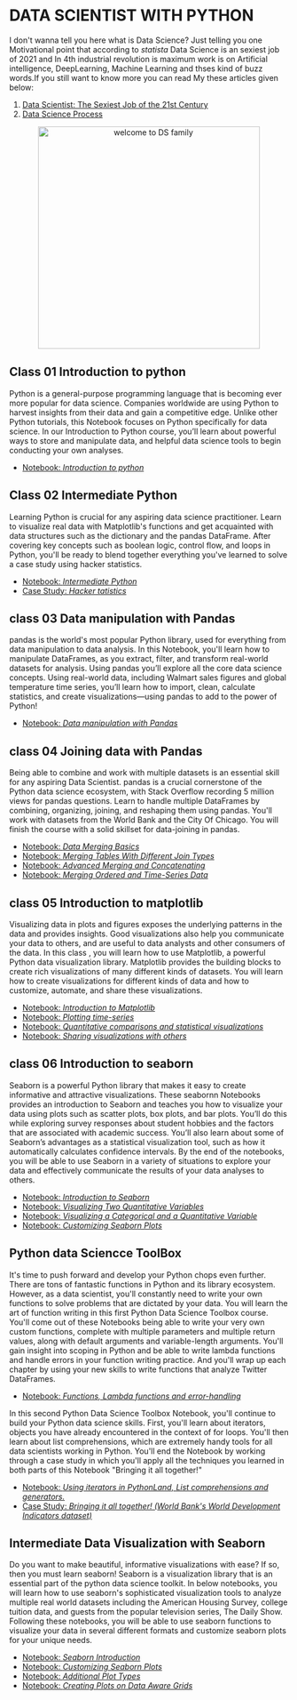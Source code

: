 # DATA SCIENTIST WITH PYTHON
I don't wanna tell you here what is Data Science? Just telling you one Motivational point that according to <em>statista</em> Data Science is an sexiest job of 2021 and In 4th industrial revolution is maximum work is on Artificial intelligence, DeepLearning, Machine Learning and thses kind of buzz words.If you still want to know more you can read My these articles given below:
 <ol>
 <li><a href= "https://qasim1020.medium.com/data-scientist-the-sexiest-job-of-the-21st-century-9b81b680d54a">Data Scientist: The Sexiest Job of the 21st Century</a></li>
 <li><a href= "https://qasim1020.medium.com/data-science-process-386cca0e70e">Data Science Process</a></li>  
 </ol>

<p align="center">
  <img src="https://miro.medium.com/max/1400/1*aaG4e8GQx93EgguyWq-D1w.png" alt=" welcome to DS family" width=400 hight= 200/>
</p>
 
## Class 01 Introduction to python
Python is a general-purpose programming language that is becoming ever more popular for data science. Companies worldwide are using Python to harvest insights from their data and gain a competitive edge. Unlike other Python tutorials, this Notebook focuses on Python specifically for data science. In our Introduction to Python course, you’ll learn about powerful ways to store and manipulate data, and helpful data science tools to begin conducting your own analyses.
- <a href= "https://github.com/aiwithqasim/datascientist-python/blob/main/class%2001%20Introduction%20to%20Python/class01%20Introduction%20to%20DS%20with%20Python.ipynb">Notebook: <em>Introduction to python</em></a>

## Class 02 Intermediate Python
Learning Python is crucial for any aspiring data science practitioner. Learn to visualize real data with Matplotlib's functions and get acquainted with data structures such as the dictionary and the pandas DataFrame. After covering key concepts such as boolean logic, control flow, and loops in Python, you'll be ready to blend together everything you've learned to solve a case study using hacker statistics.
- <a href= "https://github.com/aiwithqasim/datascientist-python/blob/main/class%2002%20Intermediate%20Python/class%2002%20Intermediate%20Python.ipynb">Notebook: <em>Intermediate Python</em></a>
- <a href= "https://github.com/aiwithqasim/datascientist-python/blob/main/class%2002%20Intermediate%20Python/Case%20Study%20(Hacker%20Statistics).ipynb">Case Study: <em>Hacker tatistics</em></a>

## class 03 Data manipulation with Pandas
pandas is the world's most popular Python library, used for everything from data manipulation to data analysis. In this Notebook, you'll learn how to manipulate DataFrames, as you extract, filter, and transform real-world datasets for analysis. Using pandas you’ll explore all the core data science concepts. Using real-world data, including Walmart sales figures and global temperature time series, you’ll learn how to import, clean, calculate statistics, and create visualizations—using pandas to add to the power of Python!
- <a href= "https://github.com/aiwithqasim/datascientist-python/blob/main/class%2003%20Data%20manipulation%20with%20Pandas/class%2003%20Data%20Manipulation%20with%20Pandas.ipynb">Notebook: <em>Data manipulation with Pandas</em></a>

## class 04 Joining data with Pandas
Being able to combine and work with multiple datasets is an essential skill for any aspiring Data Scientist. pandas is a crucial cornerstone of the Python data science ecosystem, with Stack Overflow recording 5 million views for pandas questions. Learn to handle multiple DataFrames by combining, organizing, joining, and reshaping them using pandas. You'll work with datasets from the World Bank and the City Of Chicago. You will finish the course with a solid skillset for data-joining in pandas.
- <a href= "https://github.com/aiwithqasim/datascientist-python/blob/main/class%2004%20Joining%20Data%20with%20Pandas/join_pandas_class1.ipynb">Notebook: <em>Data Merging Basics</em></a>
- <a href= "https://github.com/aiwithqasim/datascientist-python/blob/main/class%2004%20Joining%20Data%20with%20Pandas/join_pandas_class2.ipynb">Notebook: <em>Merging Tables With Different Join Types</em></a>
- <a href= "https://github.com/aiwithqasim/datascientist-python/blob/main/class%2004%20Joining%20Data%20with%20Pandas/join_pandas_class3.ipynb">Notebook: <em>Advanced Merging and Concatenating</em></a>
- <a href= "https://github.com/aiwithqasim/datascientist-python/blob/main/class%2004%20Joining%20Data%20with%20Pandas/join_pandas_class4.ipynb">Notebook: <em>Merging Ordered and Time-Series Data</em></a>

## class 05 Introduction to matplotlib
Visualizing data in plots and figures exposes the underlying patterns in the data and provides insights. Good visualizations also help you communicate your data to others, and are useful to data analysts and other consumers of the data. In this class , you will learn how to use Matplotlib, a powerful Python data visualization library. Matplotlib provides the building blocks to create rich visualizations of many different kinds of datasets. You will learn how to create visualizations for different kinds of data and how to customize, automate, and share these visualizations.
- <a href= "https://github.com/aiwithqasim/datascientist-python/blob/main/class%2005%20Introduction%20to%20data%20visualization%20with%20matplotlib/class1_intro%20matplotlib.ipynb">Notebook: <em>Introduction to Matplotlib</em></a>
- <a href= "https://github.com/aiwithqasim/datascientist-python/blob/main/class%2005%20Introduction%20to%20data%20visualization%20with%20matplotlib/class2_plotting%20time%20series.ipynb">Notebook: <em>Plotting time-series</em></a>
- <a href= "https://github.com/aiwithqasim/datascientist-python/blob/main/class%2005%20Introduction%20to%20data%20visualization%20with%20matplotlib/class3_quantitative%20comparisons.ipynb">Notebook: <em>Quantitative comparisons and statistical visualizations</em></a>
- <a href= "https://github.com/aiwithqasim/datascientist-python/blob/main/class%2005%20Introduction%20to%20data%20visualization%20with%20matplotlib/class4_prepare%20for%20share.ipynb">Notebook: <em>Sharing visualizations with others</em></a>

## class 06 Introduction to seaborn
Seaborn is a powerful Python library that makes it easy to create informative and attractive visualizations. These seabornn Notebooks provides an introduction to Seaborn and teaches you how to visualize your data using plots such as scatter plots, box plots, and bar plots. You’ll do this while exploring survey responses about student hobbies and the factors that are associated with academic success. You’ll also learn about some of Seaborn’s advantages as a statistical visualization tool, such as how it automatically calculates confidence intervals. By the end of the notebooks, you will be able to use Seaborn in a variety of situations to explore your data and effectively communicate the results of your data analyses to others.
- <a href= "https://github.com/aiwithqasim/datascientist-python/blob/main/class%2006%20Introduction%20to%20data%20visualization%20with%20seaborn/class1%20Introduction%20to%20seabron.ipynb">Notebook: <em>Introduction to Seaborn</em></a>
- <a href= "https://github.com/aiwithqasim/datascientist-python/blob/main/class%2006%20Introduction%20to%20data%20visualization%20with%20seaborn/class2%20Visualizing%20Two%20Quantitative%20Variables.ipynb">Notebook: <em>Visualizing Two Quantitative Variables</em></a>
- <a href= "https://github.com/aiwithqasim/datascientist-python/blob/main/class%2006%20Introduction%20to%20data%20visualization%20with%20seaborn/class3%20Visualizing%20a%20Categorical%20and%20a%20Quantitative%20Variable.ipynb">Notebook: <em>Visualizing a Categorical and a Quantitative Variable</em></a>
- <a href= "https://github.com/aiwithqasim/datascientist-python/blob/main/class%2006%20Introduction%20to%20data%20visualization%20with%20seaborn/class4%20Customizing%20Seaborn%20Plots.ipynb">Notebook: <em>Customizing Seaborn Plots</em></a>

## Python data Sciencce ToolBox
It's time to push forward and develop your Python chops even further. There are tons of fantastic functions in Python and its library ecosystem. However, as a data scientist, you'll constantly need to write your own functions to solve problems that are dictated by your data. You will learn the art of function writing in this first Python Data Science Toolbox course. You'll come out of these Notebooks being able to write your very own custom functions, complete with multiple parameters and multiple return values, along with default arguments and variable-length arguments. You'll gain insight into scoping in Python and be able to write lambda functions and handle errors in your function writing practice. And you'll wrap up each chapter by using your new skills to write functions that analyze Twitter DataFrames.

- <a href= "https://github.com/aiwithqasim/datascientist-python/blob/main/class%2007%20Python%20Data%20Science%20toolbox/class1%20user%20defined%20functions.ipynb">Notebook: <em>Functions, Lambda functions and error-handling</em></a>

In this second Python Data Science Toolbox Notebook, you'll continue to build your Python data science skills. First, you'll learn about iterators, objects you have already encountered in the context of for loops. You'll then learn about list comprehensions, which are extremely handy tools for all data scientists working in Python. You'll end the Notebook by working through a case study in which you'll apply all the techniques you learned in both parts of this Notebook "Bringing it all together!"

- <a href= "https://github.com/aiwithqasim/datascientist-python/blob/main/class%2007%20Python%20Data%20Science%20toolbox/class2%20Using%20iterators%20in%20PythonLand.ipynb">Notebook: <em>Using iterators in PythonLand, List comprehensions and generators.</em></a>
- <a href= "https://github.com/aiwithqasim/datascientist-python/blob/main/class%2007%20Python%20Data%20Science%20toolbox/class03%20Bringing%20it%20all%20together!%20(Case%20Study).ipynb">Case Study:  <em>Bringing it all together! (World Bank's World Development Indicators dataset)</em></a>

## Intermediate Data Visualization with Seaborn
Do you want to make beautiful, informative visualizations with ease? If so, then you must learn seaborn! Seaborn is a visualization library that is an essential part of the python data science toolkit. In below notebooks, you will learn how to use seaborn's sophisticated visualization tools to analyze multiple real world datasets including the American Housing Survey, college tuition data, and guests from the popular television series, The Daily Show. Following these notebooks, you will be able to use seaborn functions to visualize your data in several different formats and customize seaborn plots for your unique needs.

- <a href= "https://github.com/aiwithqasim/datascientist-python/blob/main/class%2008%20Intermediate%20Data%20Visualization%20with%20Seaborn/class01%20%20Seaborn%20Introduction.ipynb">Notebook: <em>Seaborn Introduction</em></a>
- <a href= "https://github.com/aiwithqasim/datascientist-python/blob/main/class%2008%20Intermediate%20Data%20Visualization%20with%20Seaborn/class02%20Customizing%20Seaborn%20Plots.ipynb">Notebook: <em>Customizing Seaborn Plots</em></a>
- <a href= "https://github.com/aiwithqasim/datascientist-python/blob/main/class%2008%20Intermediate%20Data%20Visualization%20with%20Seaborn/class03%20%20Additional%20Plot%20Types.ipynb">Notebook: <em>Additional Plot Types</em></a>
- <a href= "https://github.com/aiwithqasim/datascientist-python/blob/main/class%2008%20Intermediate%20Data%20Visualization%20with%20Seaborn/class04%20Creating%20Plots%20on%20Data%20Aware%20Grids.ipynb">Notebook: <em>Creating Plots on Data Aware Grids</em></a>

<!--
- <a href= "">Notebook: <em></em></a>
-->